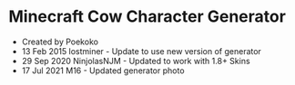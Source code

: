 # Minecraft Cow Character Generator

- Created by Poekoko
- 13 Feb 2015 lostminer - Update to use new version of generator
- 29 Sep 2020 NinjolasNJM - Updated to work with 1.8+ Skins
- 17 Jul 2021 M16 - Updated generator photo
